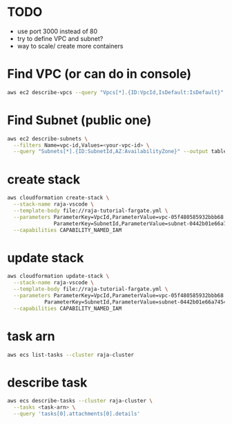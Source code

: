 # TODO
- use port 3000 instead of 80
- try to define VPC and subnet?
- way to scale/ create more containers

# Find VPC (or can do in console)
``` bash
aws ec2 describe-vpcs --query "Vpcs[*].{ID:VpcId,IsDefault:IsDefault}" --output table
```

# Find Subnet (public one)
``` bash
aws ec2 describe-subnets \
  --filters Name=vpc-id,Values=<your-vpc-id> \
  --query "Subnets[*].{ID:SubnetId,AZ:AvailabilityZone}" --output table
```

# create stack
``` bash
aws cloudformation create-stack \
  --stack-name raja-vscode \
  --template-body file://raja-tutorial-fargate.yml \
  --parameters ParameterKey=VpcId,ParameterValue=vpc-05f480585932bbb68 \
               ParameterKey=SubnetId,ParameterValue=subnet-0442b01e66a745423  \
  --capabilities CAPABILITY_NAMED_IAM
```

# update stack
``` bash
aws cloudformation update-stack \
  --stack-name raja-vscode \
  --template-body file://raja-tutorial-fargate.yml \
  --parameters ParameterKey=VpcId,ParameterValue=vpc-05f480585932bbb68 \
            ParameterKey=SubnetId,ParameterValue=subnet-0442b01e66a745423  \
  --capabilities CAPABILITY_NAMED_IAM
```

# task arn
``` bash
aws ecs list-tasks --cluster raja-cluster  
```

# describe task
``` bash
aws ecs describe-tasks --cluster raja-cluster \
  --tasks <task-arn> \
  --query 'tasks[0].attachments[0].details'
```
